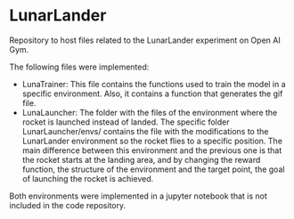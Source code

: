 # LunarLander
Repository to host files related to the LunarLander experiment on Open AI Gym.


The following files were implemented: 
- LunaTrainer: This file contains the functions used to train the model in a specific environment. Also, it contains a function that generates the gif file. 
- LunaLauncher: The folder with the files of the environment where the rocket is launched instead of landed. The specific folder LunarLauncher/envs/ contains the file with the modifications to the LunarLander environment so the rocket flies to a specific position. 
The main difference between this environment and the previous one is that the rocket starts at the landing area, and by changing the reward function, the structure of the environment and the target point, the goal of launching the rocket is achieved. 

Both environments were implemented in a jupyter notebook that is not included in the code repository. 
